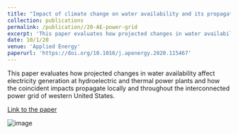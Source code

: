 ```yaml
---
title: "Impact of climate change on water availability and its propagation through the Western U.S. power grid"
collection: publications
permalink: /publication//20-AE-power-grid
excerpt: 'This paper evaluates how projected changes in water availability affect electricity generation at hydroelectric and thermal power plants and how the coincident impacts propagate locally and throughout the interconnected power grid of western United States. '
date: 10/1/20
venue: 'Applied Energy'
paperurl: 'https://doi.org/10.1016/j.apenergy.2020.115467'
---
```

This paper evaluates how projected changes in water availability affect electricity generation at hydroelectric and thermal power plants and how the coincident impacts propagate locally and throughout the interconnected power grid of western United States. 

[Link to the paper](https://doi.org/10.1016/j.apenergy.2020.115467)

![image](../images/papers//20-AE-power-grid.png)
